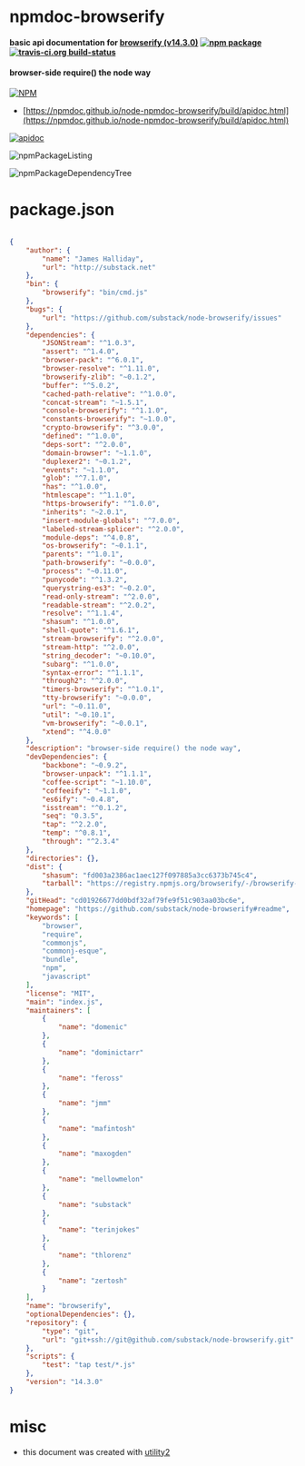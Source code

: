 # npmdoc-browserify

#### basic api documentation for  [browserify (v14.3.0)](https://github.com/substack/node-browserify#readme)  [![npm package](https://img.shields.io/npm/v/npmdoc-browserify.svg?style=flat-square)](https://www.npmjs.org/package/npmdoc-browserify) [![travis-ci.org build-status](https://api.travis-ci.org/npmdoc/node-npmdoc-browserify.svg)](https://travis-ci.org/npmdoc/node-npmdoc-browserify)

#### browser-side require() the node way

[![NPM](https://nodei.co/npm/browserify.png?downloads=true&downloadRank=true&stars=true)](https://www.npmjs.com/package/browserify)

- [https://npmdoc.github.io/node-npmdoc-browserify/build/apidoc.html](https://npmdoc.github.io/node-npmdoc-browserify/build/apidoc.html)

[![apidoc](https://npmdoc.github.io/node-npmdoc-browserify/build/screenCapture.buildCi.browser.%252Ftmp%252Fbuild%252Fapidoc.html.png)](https://npmdoc.github.io/node-npmdoc-browserify/build/apidoc.html)

![npmPackageListing](https://npmdoc.github.io/node-npmdoc-browserify/build/screenCapture.npmPackageListing.svg)

![npmPackageDependencyTree](https://npmdoc.github.io/node-npmdoc-browserify/build/screenCapture.npmPackageDependencyTree.svg)



# package.json

```json

{
    "author": {
        "name": "James Halliday",
        "url": "http://substack.net"
    },
    "bin": {
        "browserify": "bin/cmd.js"
    },
    "bugs": {
        "url": "https://github.com/substack/node-browserify/issues"
    },
    "dependencies": {
        "JSONStream": "^1.0.3",
        "assert": "^1.4.0",
        "browser-pack": "^6.0.1",
        "browser-resolve": "^1.11.0",
        "browserify-zlib": "~0.1.2",
        "buffer": "^5.0.2",
        "cached-path-relative": "^1.0.0",
        "concat-stream": "~1.5.1",
        "console-browserify": "^1.1.0",
        "constants-browserify": "~1.0.0",
        "crypto-browserify": "^3.0.0",
        "defined": "^1.0.0",
        "deps-sort": "^2.0.0",
        "domain-browser": "~1.1.0",
        "duplexer2": "~0.1.2",
        "events": "~1.1.0",
        "glob": "^7.1.0",
        "has": "^1.0.0",
        "htmlescape": "^1.1.0",
        "https-browserify": "^1.0.0",
        "inherits": "~2.0.1",
        "insert-module-globals": "^7.0.0",
        "labeled-stream-splicer": "^2.0.0",
        "module-deps": "^4.0.8",
        "os-browserify": "~0.1.1",
        "parents": "^1.0.1",
        "path-browserify": "~0.0.0",
        "process": "~0.11.0",
        "punycode": "^1.3.2",
        "querystring-es3": "~0.2.0",
        "read-only-stream": "^2.0.0",
        "readable-stream": "^2.0.2",
        "resolve": "^1.1.4",
        "shasum": "^1.0.0",
        "shell-quote": "^1.6.1",
        "stream-browserify": "^2.0.0",
        "stream-http": "^2.0.0",
        "string_decoder": "~0.10.0",
        "subarg": "^1.0.0",
        "syntax-error": "^1.1.1",
        "through2": "^2.0.0",
        "timers-browserify": "^1.0.1",
        "tty-browserify": "~0.0.0",
        "url": "~0.11.0",
        "util": "~0.10.1",
        "vm-browserify": "~0.0.1",
        "xtend": "^4.0.0"
    },
    "description": "browser-side require() the node way",
    "devDependencies": {
        "backbone": "~0.9.2",
        "browser-unpack": "^1.1.1",
        "coffee-script": "~1.10.0",
        "coffeeify": "~1.1.0",
        "es6ify": "~0.4.8",
        "isstream": "^0.1.2",
        "seq": "0.3.5",
        "tap": "^2.2.0",
        "temp": "^0.8.1",
        "through": "^2.3.4"
    },
    "directories": {},
    "dist": {
        "shasum": "fd003a2386ac1aec127f097885a3cc6373b745c4",
        "tarball": "https://registry.npmjs.org/browserify/-/browserify-14.3.0.tgz"
    },
    "gitHead": "cd01926677dd0bdf32af79fe9f51c903aa03bc6e",
    "homepage": "https://github.com/substack/node-browserify#readme",
    "keywords": [
        "browser",
        "require",
        "commonjs",
        "commonj-esque",
        "bundle",
        "npm",
        "javascript"
    ],
    "license": "MIT",
    "main": "index.js",
    "maintainers": [
        {
            "name": "domenic"
        },
        {
            "name": "dominictarr"
        },
        {
            "name": "feross"
        },
        {
            "name": "jmm"
        },
        {
            "name": "mafintosh"
        },
        {
            "name": "maxogden"
        },
        {
            "name": "mellowmelon"
        },
        {
            "name": "substack"
        },
        {
            "name": "terinjokes"
        },
        {
            "name": "thlorenz"
        },
        {
            "name": "zertosh"
        }
    ],
    "name": "browserify",
    "optionalDependencies": {},
    "repository": {
        "type": "git",
        "url": "git+ssh://git@github.com/substack/node-browserify.git"
    },
    "scripts": {
        "test": "tap test/*.js"
    },
    "version": "14.3.0"
}
```



# misc
- this document was created with [utility2](https://github.com/kaizhu256/node-utility2)
